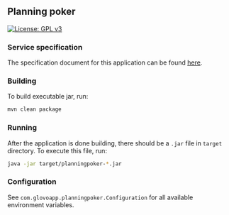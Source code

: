 ## Planning poker

[![License: GPL v3](https://img.shields.io/badge/License-GPLv3-blue.svg)](https://www.gnu.org/licenses/gpl-3.0)

### Service specification

The specification document for this application can be found [here](./software-requiremenets-specification.md).

### Building

To build executable jar, run:

```bash
mvn clean package
```

### Running

After the application is done building, there should be a `.jar` file in `target` directory.
To execute this file, run:

```bash
java -jar target/planningpoker-*.jar
```

### Configuration

See `com.glovoapp.planningpoker.Configuration` for all available environment variables.
